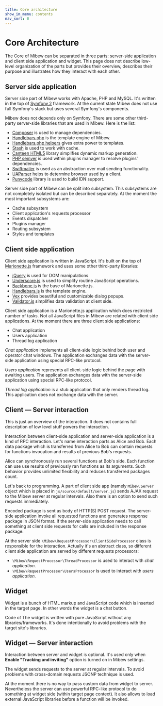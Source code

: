 ```yaml
---
title: Core architecture
show_in_menu: contents
nav_sort: 0
---
```


# Core Architecture

The Core of Mibew can be separated in three parts: server-side application and
client side application and widget. This page does not describe low-level
organization of the parts but provides their overview, describes their purpose
and illustrates how they interact with each other.


## Server side application

Server side part of Mibew works with Apache, PHP and MySQL. It's written in the
top of [Symfony 2](http://symfony.com/) framework. At the current state Mibew
does not use full Symfony's stack but uses several Symfony's components.

Mibew does not depends only on Symfony. There are some other third-party
server-side libraries that are used in Mibew. Here is the list:

* [Composer](https://getcomposer.org/) is used to manage dependencies.
* [Handlebars.php](https://github.com/XaminProject/handlebars.php) is the
  template engine of Mibew.
* [Handlebars.php helpers](https://github.com/JustBlackBird/handlebars.php-helpers)
  gives extra power to templates.
* [Stash](http://www.stashphp.com/) is used to work with cache.
* [Canteen HTML5](https://github.com/Canteen/CanteenHTML5) library simplifies
  dynamic markup generation.
* [PHP semver](https://github.com/vierbergenlars/php-semver) is used within
  plugins manager to resolve plugins' dependencies.
* [Swiftmailer](http://swiftmailer.org/) is used as an abstraction over mail
  sending functionality.
* [UAParser](https://github.com/ua-parser/uap-php) helps to determine browser
  used by a client.
* [Punycode](https://github.com/true/php-punycode) library is used to build IDN
  support.

Server side part of Mibew can be split into subsystem. This subsystems are not
completely isolated but can be described separately. At the moment the most
important subsystems are:

* Cache subsystem
* Client application's requests processor
* Events dispatcher
* Plugins manager
* Routing subsystem
* Styles and templates


## Client side application

Client side application is written in JavaScript. It's built on the top of
[Marionette.js](http://marionettejs.com/) framework and uses some other
third-party libraries:

* [jQuery](https://jquery.com/) is used for DOM manipulations
* [Underscore.js](http://underscorejs.org/) is used to simplify routine
  JavaScript operations.
* [Backbone.js](http://backbonejs.org/) is the base of Marionette.js.
* [Handlebars.js](http://handlebarsjs.com/) is the template engine.
* [Vex](http://github.hubspot.com/vex/docs/welcome/) provides beautiful and
  customizable dialog popups.
* [Validator.js](https://github.com/chriso/validator.js) simplifies data
  validation at client side.

Client side application is a Marionette.js application which does restricted
number of tasks. Not all JavaScript files in Mibew are related with client side
applications. At the moment there are three client side applications:

* Chat application
* Users application
* Thread log application

_Chat application_ implements all client-side logic behind both user and
operator chat windows. The application exchanges data with the server-side
application using special RPC-like protocol.

_Users application_ represents all client-side logic behind the page with
awaiting users. The application exchanges data with the server-side
application using special RPC-like protocol.

_Thread log application_ is a stub application that only renders thread log.
This application does not exchange data with the server.


## Client — Server interaction

This is just an overview of the interaction. It does not contains full
description of low level stuff powers the interaction.

Interaction between client-side application and server-side application is a
kind of RPC interaction. Let's name interaction parts as Alice and Bob. Each
data package which is transferred from Alice to Bob can contain requests for
functions invocation and results of previous Bob's requests.

Alice can synchronously run several functions at Bob's side. Each function can
use use results of previously ran functions as its arguments. Such behavior
provides unlimited flexibility and reduces transferred packages count.

Let's back to programming. A part of client side app (namely `Mibew.Server`
object which is placed in `js/source/default/server.js`) sends AJAX request to
the Mibew server at regular intervals. Also there is an option to send such
requests immediately.

Encoded package is sent as body of HTTP(S) POST request. The server-side
application invoke all requested functions and generates response package in
JSON format. If the server-side application needs to call something at client
side requests for calls are included in the response package.

At the server side `\Mibew\RequestProcessor\ClientSideProcessor` class is
responsible for the interaction. Actually it's an abstract class, so different
client side application are served by different requests processors:

* `\Mibew\RequestProcessor\ThreadProcessor` is used to interact with
  _chat application_.
* `\Mibew\RequestProcessor\UsersProcessor` is used to interact with
  _users application_.


## Widget

Widget is a bunch of HTML markup and JavaScript code which is inserted in the
target page. In other words the widget is a chat button.

Code of The widget is written with pure JavaScript without any
libraries/frameworks. It's done intentionally to avoid problems with the target
site's libraries.

## Widget — Server interaction

Interaction between server and widget is optional. It's used only when
**Enable "Tracking and inviting"** option is turned on in Mibew settings.

The widget sends requests to the server at regular intervals. To avoid problems
with cross-domain requests JSONP technique is used.

At the moment there is no way to pass custom data from widget to server.
Nevertheless the server can use powerful RPC-like protocol to do something at
widget side (within target page context). It also allows to load external
JavaScript libraries before a function will be invoked.

